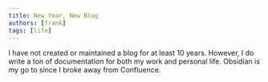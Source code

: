 ```yaml
---
title: New Year, New Blog
authors: [frank]
tags: [life]
---
```


I have not created or maintained a blog for at least 10 years. However, I do write a ton of documentation for both my work and personal life. Obsidian is my go to since I broke away from Confluence.
